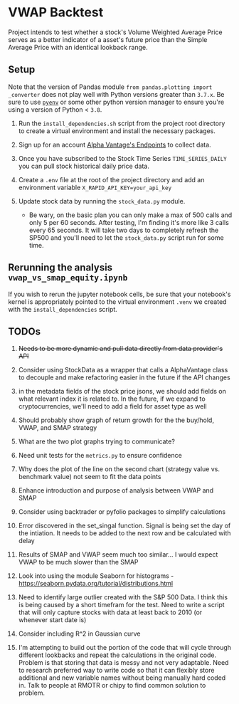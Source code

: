 # VWAP Backtest

Project intends to test whether a stock's Volume Weighted Average Price serves as a better indicator of a asset's future price than the Simple Average Price with an identical lookback range.

## Setup
Note that the version of Pandas module `from pandas.plotting import _converter` does not play well with Python versions greater than `3.7.x`. Be sure to use [`pyenv`](https://github.com/pyenv/pyenv) or some other python version manager to ensure you're using a version of Python < `3.8`.

1. Run the `install_dependencies.sh` script from the project root directory to create a virtual environment and install the necessary packages.

2. Sign up for an account [Alpha Vantage's Endpoints](https://rapidapi.com/alphavantage/api/alpha-vantage/) to collect data.

3. Once you have subscribed to the Stock Time Series `TIME_SERIES_DAILY` you can pull stock historical daily price data.

4. Create a `.env` file at the root of the project directory and add an environment variable `X_RAPID_API_KEY=your_api_key`

5. Update stock data by running the `stock_data.py` module.
    - Be wary, on the basic plan you can only make a max of 500 calls and only 5 per 60 seconds. After testing, I'm finding it's more like 3 calls every 65 seconds. It will take two days to completely refresh the SP500 and you'll need to let the `stock_data.py` script run for some time.

## Rerunning the analysis `vwap_vs_smap_equity.ipynb`
If you wish to rerun the jupyter notebook cells, be sure that your notebook's kernel is appropriately pointed to the virtual environment `.venv` we created with the `install_dependencies` script.

## TODOs
1. ~~Needs to be more dynamic and pull data directly from data provider's API~~

1. Consider using StockData as a wrapper that calls a AlphaVantage class to decouple and make refactoring easier in the future if the API changes

1. in the metadata fields of the stock price jsons, we should add fields on what relevant index it is related to. In the future, if we expand to cryptocurrencies, we'll need to add a field for asset type as well

2. Should probably show graph of return growth for the the buy/hold, VWAP, and SMAP strategy

3. What are the two plot graphs trying to communicate?

3. Need unit tests for the `metrics.py` to ensure confidence

4. Why does the plot of the line on the second chart (strategy value vs. benchmark value) not seem to fit the data points

5. Enhance introduction and purpose of analysis between VWAP and SMAP

7. Consider using backtrader or pyfolio packages to simplify calculations

9. Error discovered in the set_singal function. Signal is being set the day of the intiation. It needs to be added to the
   next row and be calculated with delay

10. Results of SMAP and VWAP seem much too similar... I would expect VWAP to be much slower than the SMAP

11. Look into using the module Seaborn for histograms - https://seaborn.pydata.org/tutorial/distributions.html

12. Need to identify large outlier created with the S&P 500 Data.
    I think this is being caused by a short timefram for the test. Need to write a script that will only capture stocks with data at least
    back to 2010 (or whenever start date is)

13. Consider including R^2 in Gaussian curve

14. I'm attempting to build out the portion of the code that will cycle through different lookbacks and repeat the calculations
in the original code. Problem is that storing that data is messy and not very adaptable. Need to research preferred way to write code so that it can flexibly store additional and new variable names without being manually hard coded in. Talk to people at RMOTR or chipy to find common solution to problem.
